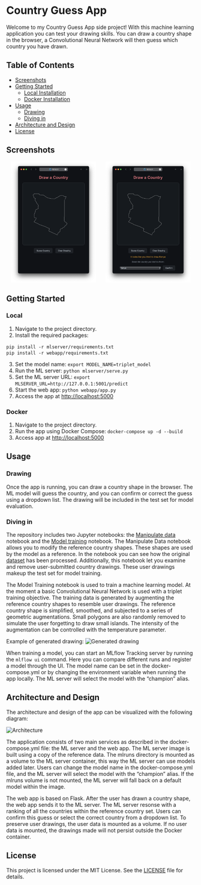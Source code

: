 # Country Guess App

Welcome to my Country Guess App side project! With this machine learning application you can test your drawing skills. You can draw a country shape in the browser, a Convolutional Neural Network will then guess which country you have drawn.

## Table of Contents

- [Screenshots](#screenshots)
- [Getting Started](#getting-started)
  - [Local Installation](#local-installation)
  - [Docker Installation](#docker-installation)
- [Usage](#usage)
  - [Drawing](#drawing)
  - [Diving in](#diving-in)
- [Architecture and Design](#architecture-and-design)
- [License](#license)

## Screenshots

<div style="display: flex; justify-content: space-around;">
  <img src="images/Drawing.png" alt="Drawing" style="width: 45%;">
  <img src="images/Prediction.png" alt="Prediction" style="width: 45%;">
</div>

## Getting Started

### Local

1. Navigate to the project directory.
2. Install the required packages:
```
pip install -r mlserver/requirements.txt
pip install -r webapp/requirements.txt
```
3. Set the model name:
```export MODEL_NAME=triplet_model```
4. Run the ML server:
```python mlserver/serve.py```
5. Set the ML server URL:
```export MLSERVER_URL=http://127.0.0.1:5001/predict```
6. Start the web app:
```python webapp/app.py```
7. Access the app at [http://localhost:5000](http://localhost:5000)

### Docker
1. Navigate to the project directory.
2. Run the app using Docker Compose:
```docker-compose up -d --build```
3. Access app at [http://localhost:5000](http://localhost:5000)

## Usage

### Drawing

Once the app is running, you can draw a country shape in the browser. The ML model will guess the country, and you can confirm or correct the guess using a dropdown list. The drawing will be included in the test set for model evaluation. 

### Diving in

The repository includes two Jupyter notebooks: the [Manipulate data](<Manipulate data.ipynb>) notebook and the [Model training](<Model training.ipynb>) notebook. The Manipulate Data notebook allows you to modify the reference country shapes. These shapes are used by the model as a reference. In the notebook you can see how the original [dataset](https://public.opendatasoft.com/explore/dataset/country_shapes/information/?location=2,-32.99024,1.40625&basemap=jawg.light) has been processed. Additionally, this notebook let you examine and remove user-submitted country drawings. These user drawings makeup the test set for model training.

The Model Training notebook is used to train a machine learning model. At the moment a basic Convolutional Neural Network is used with a triplet training objective. The training data is generated by augmenting the reference country shapes to resemble user drawings. The reference country shape is simplified, smoothed, and subjected to a series of geometric augmentations. Small polygons are also randomly removed to simulate the user forgetting to draw small islands. The intensity of the augmentation can be controlled with the temperature parameter. 

Example of generated drawing:
![Generated drawing](<images/Generated drawing.png>)

When training a model, you can start an MLflow Tracking server by running the ```mlflow ui``` command. Here you can compare different runs and register a model through the UI. The model name can be set in the docker-compose.yml or by changing the environment variable when running the app locally. The ML server will select the model with the “champion” alias.

## Architecture and Design

The architecture and design of the app can be visualized with the following diagram:

![Architecture](images/Architecture.png)

The application consists of two main services as described in the docker-compose.yml file: the ML server and the web app. The ML server image is built using a copy of the reference data. The mlruns directory is mounted as a volume to the ML server container, this way the ML server can use models added later. Users can change the model name in the docker-compose.yml file, and the ML server will select the model with the “champion” alias. If the mlruns volume is not mounted, the ML server will fall back on a default model within the image. 

The web app is based on Flask. After the user has drawn a country shape, the web app sends it to the ML server. The ML server resonse with a ranking of all the countries within the reference country set. Users can confirm this guess or select the correct country from a dropdown list. To preserve user drawings, the user data is mounted as a volume. If no user data is mounted, the drawings made will not persist outside the Docker container.

## License

This project is licensed under the MIT License. See the [LICENSE](LICENSE) file for details.
